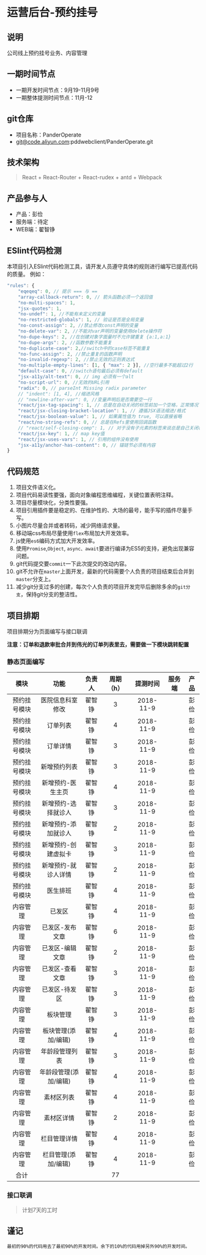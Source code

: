 # 运营后台-预约挂号


## 说明
公司线上预约挂号业务、内容管理

## 一期时间节点
- 一期开发时间节点：9月19-11月9号
- 一期整体提测时间节点：11月-12

## git仓库
- 项目名称：PanderOperate
- git@code.aliyun.com:pddwebclient/PanderOperate.git

## 技术架构
> React + React-Router + React-rudex + antd + Webpack

## 产品参与人
- 产品：彭俭
- 服务端：待定
- WEB端：翟智铮

## ESlint代码检测
本项目引入ESlint代码检测工具，请开发人员遵守具体的规则进行编写已提高代码的质量。
例如：

```javascript
"rules": {
    "eqeqeq": 0, // 提示 === 与 ==
    "array-callback-return": 0, // 箭头函数必须一个返回值
    "no-multi-spaces": 1,
    "jsx-quotes": 1,
    "no-undef": 1, //不能有未定义的变量
    "no-restricted-globals": 1, // 验证是否是全局变量
    "no-const-assign": 2, //禁止修改const声明的变量
    "no-delete-var": 2, //不能对var声明的变量使用delete操作符
    "no-dupe-keys": 2, //在创建对象字面量时不允许键重复 {a:1,a:1}
    "no-dupe-args": 2, //函数参数不能重复
    "no-duplicate-case": 2,//switch中的case标签不能重复
    "no-func-assign": 2, //禁止重复的函数声明
    "no-invalid-regexp": 2, //禁止无效的正则表达式
    "no-multiple-empty-lines": [1, { "max": 2 }], //空行最多不能超过2行
    "default-case": 0, //switch语句最后必须有default
    "jsx-a11y/alt-text": 0, // img 必须有一个alt
    "no-script-url": 0, //无效的URL引用
    "radix": 0, // parseInt Missing radix parameter
    // "indent": [1, 4], //缩进风格
    // "newline-after-var": 0, //变量声明后是否需要空一行
    "react/jsx-tag-spacing": 1, // 总是在自动关闭的标签前加一个空格，正常情况下也不需要换行
    "react/jsx-closing-bracket-location": 1, // 遵循JSX语法缩进/格式
    "react/jsx-boolean-value": 1, // 如果属性值为 true, 可以直接省略
    "react/no-string-refs": 0, // 总是在Refs里使用回调函数
    // "react/self-closing-comp": 1, // 对于没有子元素的标签来说总是自己关闭标签
    "react/jsx-key": 1, // map key值
    "react/jsx-uses-vars": 1, // 引用的组件没有使用
    "jsx-a11y/anchor-has-content": 0, // 锚链节必须有内容
}
```

## 代码规范
1. 项目文件语义化。
2. 项目代码易读性要强，面向对象编程思维编程，关键位置表明注释。
3. 项目尽量模块化，分类性要强。
4. 项目引用插件要是稳定的、在维护性的、大场的最号，能手写的插件尽量手写。
5. 小图片尽量合并或者转码，减少网络请求量。
6. 移动端css布局尽量使用`flex`布局加大开发效率。
7. js使用`es6`编码方式加大开发效率。
8. 使用`Promise`,`Object`, `async、await`要进行编译为ES5的支持，避免出现兼容问题。
9. git代码提交要`commit`一下此次提交的改动内容。
10. git不允许在`master`上面开发，最新的代码需要个人负责的项目结束后合并到`master`分支上。
11. 减少git分支过多的创建，每次个人负责的项目开发完毕后删除多余的`git分支`，保持git分支的整洁性。

## 项目排期
项目排期分为页面编写与接口联调

**注意：订单和退款审批合并到伟光的订单列表里去，需要做一下模块跳转配置**

### 静态页面编写
| 模块 | 功能 | 负责人 | 周期（h）| 提测时间 | 服务端 | 产品 |
| :--: | :--: | :--: | :--: | :--: | :--: | :--: |
| 预约挂号模块 | 医院信息科室修改 | 翟智铮 | 3 | 2018-11-9 |  | 彭俭 |
| 预约挂号模块 | 订单列表 | 翟智铮 | 4 | 2018-11-9 |  | 彭俭 |
| 预约挂号模块 | 订单详情 | 翟智铮 | 3 | 2018-11-9 |  | 彭俭 |
| 预约挂号模块 | 新增预约列表 | 翟智铮 | 3 | 2018-11-9 |  | 彭俭 |
| 预约挂号模块 | 新增预约-医生主页 | 翟智铮 | 4 | 2018-11-9 |  | 彭俭 |
| 预约挂号模块 | 新增预约-选择就诊人 | 翟智铮 | 3 | 2018-11-9 |  | 彭俭 |
| 预约挂号模块 | 新增预约-添加就诊人 | 翟智铮 | 2 | 2018-11-9 |  | 彭俭 |
| 预约挂号模块 | 新增预约-创建虚拟卡 | 翟智铮 | 3 | 2018-11-9 |  | 彭俭 |
| 预约挂号模块 | 新增预约-就诊人详情 | 翟智铮 | 2 | 2018-11-9 |  | 彭俭 |
| 预约挂号模块 | 医生排班 | 翟智铮 | 4 | 2018-11-9 |  | 彭俭 |
| 内容管理 | 已发区 | 翟智铮 | 4 | 2018-11-9 |  | 彭俭 |
| 内容管理 | 已发区-发布文章 | 翟智铮 | 6 | 2018-11-9 |  | 彭俭 |
| 内容管理 | 已发区-编辑文章 | 翟智铮 | 2 | 2018-11-9 |  | 彭俭 |
| 内容管理 | 已发区-查看文章 | 翟智铮 | 3 | 2018-11-9 |  | 彭俭 |
| 内容管理 | 已发区-待发区 | 翟智铮 | 3 | 2018-11-9 |  | 彭俭 |
| 内容管理 | 板块管理 | 翟智铮 | 3 | 2018-11-9 |  | 彭俭 |
| 内容管理 | 板块管理(添加/编辑) | 翟智铮 | 4 | 2018-11-9 |  | 彭俭 |
| 内容管理 | 年龄段管理列表 | 翟智铮 | 3 | 2018-11-9 |  | 彭俭 |
| 内容管理 | 年龄段管理(添加/编辑)| 翟智铮 | 4 | 2018-11-9 |  | 彭俭 |
| 内容管理 | 素材区列表 | 翟智铮 | 4 | 2018-11-9 |  | 彭俭 |
| 内容管理 | 素材区详情 | 翟智铮 | 2 | 2018-11-9 |  | 彭俭 |
| 内容管理 | 栏目管理详情 | 翟智铮 | 4 | 2018-11-9 |  | 彭俭 |
| 内容管理 | 栏目管理(添加/编辑) | 翟智铮 | 4 | 2018-11-9 |  | 彭俭 |
| 合计 |  |  | 77 |  |  |  |

### 接口联调
>计划7天的工时

## 谨记
```text
最初的90%的代码用去了最初90%的开发时间。余下的10%的代码用掉另外90%的开发时间。
```